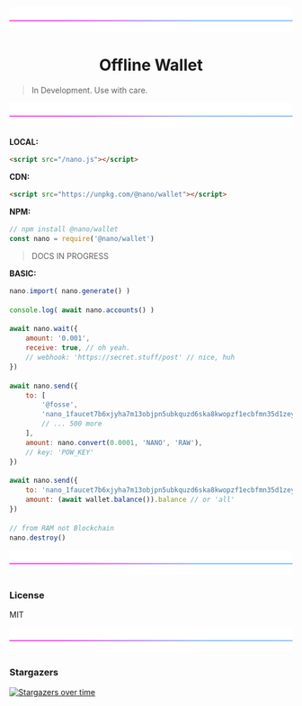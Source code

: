 ![line](https://github.com/fwd/n2/raw/master/.github/line.png)

<h1 align="center">Offline Wallet</h1>

> In Development. Use with care.

![line](https://github.com/fwd/n2/raw/master/.github/line.png)

**LOCAL:**
```html
<script src="/nano.js"></script>
```

**CDN:**
```html
<script src="https://unpkg.com/@nano/wallet"></script>
```

**NPM:**
```js
// npm install @nano/wallet
const nano = require('@nano/wallet')
```

> DOCS IN PROGRESS

**BASIC:**
```js
nano.import( nano.generate() )

console.log( await nano.accounts() ) 

await nano.wait({ 
    amount: '0.001',
    receive: true, // oh yeah.
    // webhook: 'https://secret.stuff/post' // nice, huh
})

await nano.send({ 
    to: [ 
        '@fosse',
        'nano_1faucet7b6xjyha7m13objpn5ubkquzd6ska8kwopzf1ecbfmn35d1zey3ys', 
        // ... 500 more
    ], 
    amount: nano.convert(0.0001, 'NANO', 'RAW'),
    // key: 'POW_KEY' 
})

await nano.send({ 
    to: 'nano_1faucet7b6xjyha7m13objpn5ubkquzd6ska8kwopzf1ecbfmn35d1zey3ys', 
    amount: (await wallet.balance()).balance // or 'all'
})

// from RAM not Blockchain
nano.destroy()
```

![line](https://github.com/fwd/n2/raw/master/.github/line.png)

### License

MIT

![line](https://github.com/fwd/n2/raw/master/.github/line.png)

### Stargazers

[![Stargazers over time](https://starchart.cc/fwd/nano-offline.svg)](https://github.com/fwd/nano-offline)
